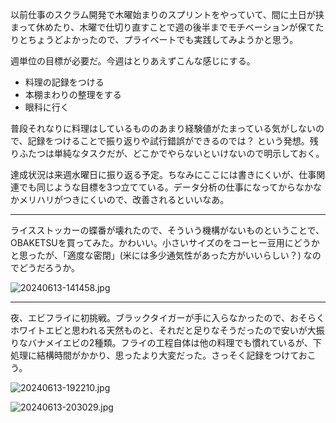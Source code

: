 以前仕事のスクラム開発で木曜始まりのスプリントをやっていて、間に土日が挟まって休めたり、木曜で仕切り直すことで週の後半までモチベーションが保てたりとちょうどよかったので、プライベートでも実践してみようかと思う。

週単位の目標が必要だ。今週はとりあえずこんな感じにする。

- 料理の記録をつける
- 本棚まわりの整理をする
- 眼科に行く

普段それなりに料理はしているもののあまり経験値がたまっている気がしないので、記録をつけることで振り返りや試行錯誤ができるのでは？ という発想。残りふたつは単純なタスクだが、どこかでやらないといけないので明示しておく。

達成状況は来週水曜日に振り返る予定。ちなみにここには書きにくいが、仕事関連でも同じような目標を3つ立てている。データ分析の仕事になってからなかなかメリハリがつきにくいので、改善されるといいなあ。

---

ライスストッカーの蝶番が壊れたので、そういう機構がないものということで、OBAKETSUを買ってみた。かわいい。小さいサイズのをコーヒー豆用にどうかと思ったが、「適度な密閉」(米には多少通気性があった方がいいらしい？) なのでどうだろうか。

![20240613-141458.jpg](https://ceshmina-photos.s3.ap-northeast-1.amazonaws.com/medium/202406/20240613-141458.jpg)

---

夜、エビフライに初挑戦。ブラックタイガーが手に入らなかったので、おそらくホワイトエビと思われる天然ものと、それだと足りなそうだったので安いが大振りなバナメイエビの2種類。フライの工程自体は他の料理でも慣れているが、下処理に結構時間がかかり、思ったより大変だった。さっそく記録をつけておこう。

![20240613-192210.jpg](https://ceshmina-photos.s3.ap-northeast-1.amazonaws.com/medium/202406/20240613-192210.jpg)

![20240613-203029.jpg](https://ceshmina-photos.s3.ap-northeast-1.amazonaws.com/medium/202406/20240613-203029.jpg)
